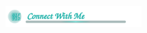 <details>
  <summary style="cursor:pointer;display:flex;justify-content:center;align-items:center;list-style:none;padding:66px 0;">
    <img src="Assets/connect.svg?v=4" alt="Connect With Me" width="310" style="display:block;">
  </summary>
  <!-- Container (same as .connect-wrap) -->
  <div style="max-width:920px;margin:18px auto;padding:12px;box-sizing:border-box;">
    <!-- Profile‑views row -->
    <div style="display:flex;justify-content:flex-start;gap:12px;align-items:center;margin:10px 0 18px 0;">
      <img src="https://komarev.com/ghpvc/?username=Someshdiwan&label=Profile%20views&color=0e75b6&style=flat"
           alt="Profile views counter" style="height:22px;">
    </div>
    <!-- 3‑column grid – 36 px gap -->
    <div style="display:flex;gap:36px;justify-content:center;align-items:flex-start;flex-wrap:wrap;">
      <!-- LEFT column (CodeChef is 108 px) -->
      <div style="flex:0 1 auto;display:flex;flex-direction:column;gap:18px;align-items:center;">
        <a href="https://www.codechef.com/users/someshdiwan7" target="_blank" rel="noopener noreferrer"
           title="CodeChef — someshdiwan7"
           style="display:flex;flex-direction:column;align-items:center;text-decoration:none;color:inherit;gap:10px;transition:transform .12s ease, opacity .12s ease;">
          <img src="https://img.icons8.com/color/96/codechef.png" alt="CodeChef logo"
               width="108" height="88" style="display:block;">
        </a>
        <a href="https://huggingface.co/CodeWithSomesh" target="_blank" rel="noopener"
           title="Hugging Face"
           style="display:flex;flex-direction:column;align-items:center;text-decoration:none;color:inherit;gap:10px;transition:transform .12s ease, opacity .12s ease;">
          <img src="https://huggingface.co/front/assets/huggingface_logo-noborder.svg"
               alt="Hugging Face logo" style="width:48px;height:48px;display:block;">
        </a>
        <a href="https://www.duolingo.com/profile/Somesh99?via=share_profile_link"
           target="_blank" rel="noopener noreferrer"
           title="Duolingo — Somesh99"
           style="display:flex;flex-direction:column;align-items:center;text-decoration:none;color:inherit;gap:10px;transition:transform .12s ease, opacity .12s ease;">
          <img src="https://img.icons8.com/color/96/duolingo-logo.png"
               alt="Duolingo logo" width="48" height="48" style="display:block;">
        </a>
      </div>
      <!-- MIDDLE column -->
      <div style="flex:0 1 auto;display:flex;flex-direction:column;gap:18px;align-items:center;">
        <a href="https://ankiweb.net/shared/decks?search=Vocabulary%20Vault%20%E2%80%94%20Rich%20English%20vocab%20flashcards"
           target="_blank" rel="noopener noreferrer"
           title="Anki — Vocabulary Vault"
           style="display:flex;flex-direction:column;align-items:center;text-decoration:none;color:inherit;gap:10px;transition:transform .12s ease, opacity .12s ease;">
          <img src="https://cdn.jsdelivr.net/gh/simple-icons/simple-icons/icons/anki.svg"
               alt="Anki" width="48" height="48" loading="lazy" style="display:block;">
        </a>
        <a href="https://www.producthunt.com/@someshdiwan" target="_blank" rel="noopener"
           title="Product Hunt"
           style="display:flex;flex-direction:column;align-items:center;text-decoration:none;color:inherit;gap:10px;transition:transform .12s ease, opacity .12s ease;">
          <img src="https://cdn.simpleicons.org/producthunt/DA552F"
               alt="Product Hunt" style="width:48px;height:48px;display:block;">
        </a>
        <a href="https://wakatime.com/@SomeshDiwan" target="_blank" rel="noopener"
           title="WakaTime"
           style="display:flex;flex-direction:column;align-items:center;text-decoration:none;color:inherit;gap:10px;transition:transform .12s ease, opacity .12s ease;">
          <img src="https://cdn.jsdelivr.net/gh/simple-icons/simple-icons/icons/wakatime.svg"
               alt="WakaTime" style="width:48px;height:48px;display:block;">
        </a>
      </div>
      <!-- RIGHT column -->
      <div style="flex:0 1 auto;display:flex;flex-direction:column;gap:18px;align-items:center;">
        <a href="https://leetcode.com/u/someshdiwan/" target="_blank" rel="noopener"
           title="LeetCode"
           style="display:flex;flex-direction:column;align-items:center;text-decoration:none;color:inherit;gap:10px;transition:transform .12s ease, opacity .12s ease;">
          <img src="https://img.icons8.com/?size=100&id=wDGo581Ea5Nf&format=png&color=000000"
               alt="LeetCode" style="width:48px;height:48px;display:block;">
        </a>
        <a href="https://medium.com/@SomeshDiwan" target="_blank" rel="noopener"
           title="Medium"
           style="display:flex;flex-direction:column;align-items:center;text-decoration:none;color:inherit;gap:10px;transition:transform .12s ease, opacity .12s ease;">
          <img src="https://cdn.jsdelivr.net/gh/simple-icons/simple-icons/icons/medium.svg"
               alt="Medium" style="width:48px;height:48px;display:block;">
        </a>
        <a href="https://www.notion.com/@someshdiwan" target="_blank" rel="noopener"
           title="Notion"
           style="display:flex;flex-direction:column;align-items:center;text-decoration:none;color:inherit;gap:10px;transition:transform .12s ease, opacity .12s ease;">
          <img src="https://cdn.jsdelivr.net/gh/simple-icons/simple-icons/icons/notion.svg"
               alt="Notion" style="width:48px;height:48px;display:block;">
        </a>
      </div>
    </div>
  </div>
</details>